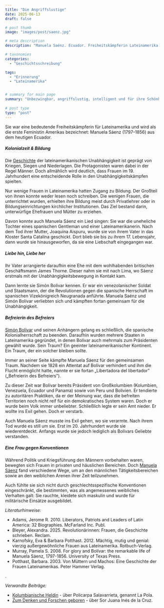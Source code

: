 ```yaml
---
title: "Die Angriffslustige"
date: 2025-06-13
draft: false

# post thumb
image: "images/post/saenz.jpg"

# meta description
description: "Manuela Saénz. Ecuador. Freiheitskämpferin Lateinamerika. Freiheit Südamerika.  erste Feministin Amerika. Bildung. arrangierte Ehe. Libertadora del libertador. Befreierin des Befreiers. Simón Bolívar. Großkolumbien. Kolumbien, Venezuela, Ecuador, Panama. Peru und Bolivien. Spanische Kolonie. Kolonisation Lateinamerika. Bildung Frau."

# taxonomies
categories:
  - "Geschichtsschreibung"

tags:
  - "Erinnerung"
  - "Lateinamerika"


# summary for main page
summary: "Unbezwingbar, angriffslustig, intelligent und für ihre Schönheit bewundert: Manuela Saénz (1797-1856) - bedeutende Kämpferin um die Freiheit Lateinamerikas."
  
# post type
type: "post"
---
```


Sie war eine bedeutende Freiheitskämpferin für Lateinamerika und wird als die erste Feministin Amerikas bezeichnet: Manuela Sáenz (1797–1856) aus dem heutigen Ecuador.

##### Kolonialzeit & Bildung

Die [Geschichte](https://www.friedrich-verlag.de/friedrich-plus/sekundarstufe/spanisch/interkulturelles/mujeres-luchadoras-por-la-independencia/) der lateinamerikanischen Unabhängigkeit ist geprägt von Kriegen, Siegen und Niederlagen. Die Protagonisten waren dabei in der Regel Männer. Doch allmählich wird deutlich, dass Frauen im 19. Jahrhundert eine entscheidende Rolle in den Unabhängigkeitskämpfen spielten.

Nur wenige Frauen in Lateinamerika hatten Zugang zu Bildung. Der Großteil von ihnen konnte weder lesen noch schreiben. Die wenigen Frauen, die unterrichtet wurden, erhielten ihre Bildung meist durch Privatlehrer oder in Bildungseinrichtungen kirchlicher Institutionen. Das Ziel bestand darin, unterwürfige Ehefrauen und Mütter zu erziehen.

Davon konnte auch Manuela Sáenz ein Lied singen: Sie war die uneheliche Tochter eines spanischen Gentleman und einer Lateinamerikanerin. Nach dem Tod ihrer Mutter, Joaquina Aispuru, wurde sie von ihrem Vater in das Kloster Santa Catalina geschickt. Dort blieb sie bis zu ihrem 17. Lebensjahr, dann wurde sie hinausgeworfen, da sie eine Liebschaft eingegangen war.

##### Liebe hin, Liebe her

Ihr Vater arrangierte daraufhin eine Ehe mit dem wohlhabenden britischen Geschäftsmann James Thorne. Dieser nahm sie mit nach Lima, wo Sáenz erstmals mit der Unabhängigkeitsbewegung in Kontakt kam.

Dann lernte sie Simón Bolívar kennen. Er war ein venezolanischer Soldat und Staatsmann, der die Revolutionen gegen die spanische Herrschaft im spanischen Vizekönigreich Neugranada anführte. Manuela Saénz und Simón Bolívar verliebten sich und kämpften fortan gemeinsam für die Unabhängigkeit.

##### Befreierin des Befreiers

[Simón Bolívar](https://www.deutschlandfunk.de/volksheld-und-symbol-der-unabhaengigkeit-lateinamerikas-100.html) und seinen Anhängern gelang es schließlich, die spanische Kolonialherrschaft zu beenden. Daraufhin wurden mehrere Staaten in Lateinamerika gegründet, in denen Bolívar auch mehrmals zum Präsidenten gewählt wurde. Sein Traum? Ein geeinter lateinamerikanischer Kontinent. Ein Traum, der ein solcher bleiben sollte.

Immer an seiner Seite kämpfte Manuela Sáenz für den gemeinsamen Traum. Nachdem sie 1828 ein Attentat auf Bolívar verhindert und ihm die Flucht ermöglicht hatte, nannte er sie fortan „Libertadora del libertador” („Befreierin des Befreiers”).

Zu dieser Zeit war Bolívar bereits Präsident von Großkolumbien (Kolumbien, Venezuela, Ecuador und Panama) sowie von Peru und Bolivien. Er tendierte zu autoritären Praktiken, da er der Meinung war, dass die befreiten Territorien noch nicht reif für ein demokratisches System waren.  Doch er wurde beim Volk immer unbeliebter. Schließlich legte er sein Amt nieder. Er wollte ins Exil gehen. Doch er verstarb.

Auch Manuela Sáenz musste ins Exil gehen, wo sie verarmte. Nach ihrem Tod wurde es still um sie. Erst im 20. Jahrhundert wurde sie wiederentdeckt. Anfangs wurde sie jedoch lediglich als Bolívars Geliebte verstanden.


##### Eine Frau gegen Konventionen

Während Politik und Kriegsführung den Männern vorbehalten waren, bewegten sich Frauen in privaten und häuslichen Bereichen. Doch [Manuela Sáenz](https://geschichtspodcasts.de/episode/her-83/manuela-saenz-berufsrevolutionarin-in-sudamerika/herstory-geschichte-n-von-frauen-und-queers) fand verschiedene Wege, um an den männlichen Tätigkeitsbereichen sowie an den weiblichen Arenen ihrer Zeit teilzunehmen. 

Auch fühlte sie sich nicht durch geschlechtsspezifische Konventionen eingeschränkt, die bestimmten, was als angemessenes weibliches Verhalten galt: Sie rauchte, kleidete sich maskulin und wurde für militärische Einsätze ausgebildet. 





*Literaturhinweise:*
- Adams, Jerome R. 2010. Liberators, Patriots and Leaders of Latin America: 32 Biographies. McFarland Inc. Publ.
- Bleyer, Alexandra. 2025. Revolutionärinnen: Frauen, die Geschichte schrieben. Reclam.
- Karnofsky, Eva & Barbara Potthast. 2012. Mächtig, mutig und genial: vierzig außergewöhnliche Frauen aus Lateinamerika. Rotbuch-Verlag.
- Murray, Pamela S. 2008. For glory and Bolívar: the remarkable life of Manuela Sáenz, 1797-1856. University of Texas Press.
- Potthast, Barbara. 2003. Von Müttern und Machos: Eine Geschichte der Frauen Lateinamerikas. Peter Hammer Verlag.




.





*Verwandte Beiträge:*
- [Kolumbianische Heldin](https://www.erinnermich.eu/blog/lapola/) - über Policarpa Salavarrieta, genannt La Pola.
- [Zum Denken und Forschen geboren](https://www.erinnermich.eu/blog/sorjuana/) - über Sor Juana Inés de la Cruz.
